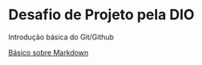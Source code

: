 # Desafio de Projeto pela DIO
Introdução básica do Git/Github

[Básico sobre Markdown](https://www.markdownguide.org/basic-syntax)
